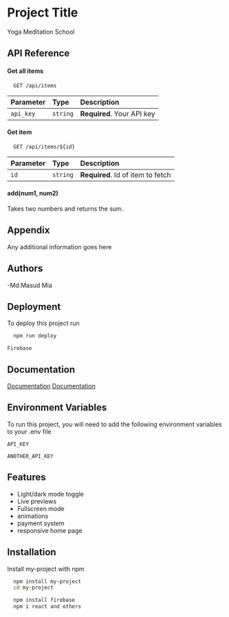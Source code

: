 
# Project Title

Yoga Meditation School


## API Reference

#### Get all items

```http
  GET /api/items
```

| Parameter | Type     | Description                |
| :-------- | :------- | :------------------------- |
| `api_key` | `string` | **Required**. Your API key |

#### Get item

```http
  GET /api/items/${id}
```

| Parameter | Type     | Description                       |
| :-------- | :------- | :-------------------------------- |
| `id`      | `string` | **Required**. Id of item to fetch |

#### add(num1, num2)

Takes two numbers and returns the sum.


## Appendix

Any additional information goes here


## Authors

-Md:Masud Mia


## Deployment

To deploy this project run

```bash
  npm run deploy

```
````
Firebase
````



## Documentation

[Documentation](https://reactrouter.com/en/main)
[Documentation](https://react.dev/)


## Environment Variables

To run this project, you will need to add the following environment variables to your .env file

`API_KEY`

`ANOTHER_API_KEY`


## Features

- Light/dark mode toggle
- Live previews
- Fullscreen mode
- animations
- payment system
- responsive home page



## Installation

Install my-project with npm

```bash
  npm install my-project
  cd my-project
```
```bash
  npm install firebase
  npm i react and others
```
